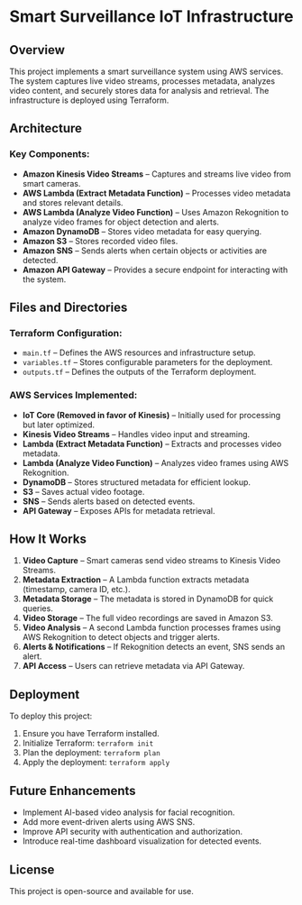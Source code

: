 # Smart Surveillance IoT Infrastructure

## Overview
This project implements a smart surveillance system using AWS services. The system captures live video streams, processes metadata, analyzes video content, and securely stores data for analysis and retrieval. The infrastructure is deployed using Terraform.

## Architecture
### Key Components:
- **Amazon Kinesis Video Streams** – Captures and streams live video from smart cameras.
- **AWS Lambda (Extract Metadata Function)** – Processes video metadata and stores relevant details.
- **AWS Lambda (Analyze Video Function)** – Uses Amazon Rekognition to analyze video frames for object detection and alerts.
- **Amazon DynamoDB** – Stores video metadata for easy querying.
- **Amazon S3** – Stores recorded video files.
- **Amazon SNS** – Sends alerts when certain objects or activities are detected.
- **Amazon API Gateway** – Provides a secure endpoint for interacting with the system.

## Files and Directories
### Terraform Configuration:
- `main.tf` – Defines the AWS resources and infrastructure setup.
- `variables.tf` – Stores configurable parameters for the deployment.
- `outputs.tf` – Defines the outputs of the Terraform deployment.

### AWS Services Implemented:
- **IoT Core (Removed in favor of Kinesis)** – Initially used for processing but later optimized.
- **Kinesis Video Streams** – Handles video input and streaming.
- **Lambda (Extract Metadata Function)** – Extracts and processes video metadata.
- **Lambda (Analyze Video Function)** – Analyzes video frames using AWS Rekognition.
- **DynamoDB** – Stores structured metadata for efficient lookup.
- **S3** – Saves actual video footage.
- **SNS** – Sends alerts based on detected events.
- **API Gateway** – Exposes APIs for metadata retrieval.

## How It Works
1. **Video Capture** – Smart cameras send video streams to Kinesis Video Streams.
2. **Metadata Extraction** – A Lambda function extracts metadata (timestamp, camera ID, etc.).
3. **Metadata Storage** – The metadata is stored in DynamoDB for quick queries.
4. **Video Storage** – The full video recordings are saved in Amazon S3.
5. **Video Analysis** – A second Lambda function processes frames using AWS Rekognition to detect objects and trigger alerts.
6. **Alerts & Notifications** – If Rekognition detects an event, SNS sends an alert.
7. **API Access** – Users can retrieve metadata via API Gateway.

## Deployment
To deploy this project:
1. Ensure you have Terraform installed.
2. Initialize Terraform: `terraform init`
3. Plan the deployment: `terraform plan`
4. Apply the deployment: `terraform apply`

## Future Enhancements
- Implement AI-based video analysis for facial recognition.
- Add more event-driven alerts using AWS SNS.
- Improve API security with authentication and authorization.
- Introduce real-time dashboard visualization for detected events.

## License
This project is open-source and available for use.
